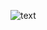 ![text](http://url/to/img.png](https://sun9-64.userapi.com/impg/IT5CXbYJu2NlAGznhowHqTuBTFmGdmo8QUqBwg/PsG_CH6g1A8.jpg?size=2560x1920&quality=95&sign=83fb3a236c6693fd70f3a095cd416c40&type=album)https://sun9-64.userapi.com/impg/IT5CXbYJu2NlAGznhowHqTuBTFmGdmo8QUqBwg/PsG_CH6g1A8.jpg?size=2560x1920&quality=95&sign=83fb3a236c6693fd70f3a095cd416c40&type=album)
